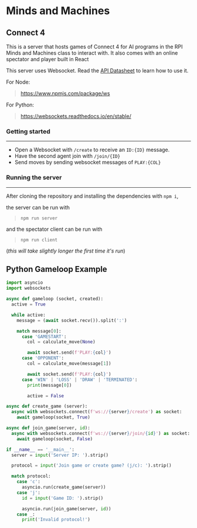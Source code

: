 # Minds and Machines
## Connect 4

This is a server that hosts games of Connect 4 for AI programs in the RPI Minds and Machines class to interact with. It also comes with an online spectator and player built in React

This server uses Websocket. Read the [API Datasheet](https://docs.google.com/spreadsheets/d/15I5rXRJ-JULAqWCd6mbjbzZCsmA4In8P-vM3zhoSD_Q/edit?usp=sharing) to learn how to use it.

For Node:
> https://www.npmjs.com/package/ws

For Python:
> https://websockets.readthedocs.io/en/stable/

### Getting started
---
- Open a Websocket with `/create` to receive an `ID:{ID}` message.
- Have the second agent join with `/join/{ID}`
- Send moves by sending websocket messages of `PLAY:{COL}`

### Running the server
---
After cloning the repository and installing the dependencies with `npm i`,

the server can be run with
> `npm run server`

and the spectator client can be run with
> `npm run client`

(*this will take slightly longer the first time it's run*)

## Python Gameloop Example

```python
import asyncio
import websockets

async def gameloop (socket, created):
  active = True

  while active:
    message = (await socket.recv()).split(':')

    match message[0]:
      case 'GAMESTART':
        col = calculate_move(None)

        await socket.send(f'PLAY:{col}')
      case 'OPPONENT':
        col = calculate_move(message[1])

        await socket.send(f'PLAY:{col}')
      case 'WIN' | 'LOSS' | 'DRAW' | 'TERMINATED':
        print(message[0])

        active = False

async def create_game (server):
  async with websockets.connect(f'ws://{server}/create') as socket:
    await gameloop(socket, True)

async def join_game(server, id):
  async with websockets.connect(f'ws://{server}/join/{id}') as socket:
    await gameloop(socket, False)

if __name__ == '__main__':
  server = input('Server IP: ').strip()

  protocol = input('Join game or create game? (j/c): ').strip()

  match protocol:
    case 'c':
      asyncio.run(create_game(server))
    case 'j':
      id = input('Game ID: ').strip()

      asyncio.run(join_game(server, id))
    case _:
      print('Invalid protocol!')
```
